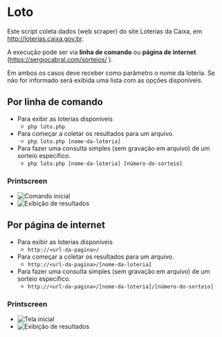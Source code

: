 # Loto

Este script coleta dados (web scraper) do site Loterias da Caixa, em http://loterias.caixa.gov.br.

A execução pode ser via **linha de comando** ou **página de internet** (https://sergiocabral.com/sorteios/
).

Em ambos os casos deve receber como parâmetro o nome da loteria. Se não for informado será exibida uma lista com as opções disponíveis.

## Por linha de comando

- Para exibir as loterias disponíveis
  - `php loto.php`
- Para começar a coletar os resultados para um arquivo.
  - `php loto.php [nome-da-loteria]`
- Para fazer uma consulta simples (sem gravação em arquivo) de um sorteio específico.
  - `php loto.php [nome-da-loteria] [número-do-sorteio]` 

### Printscreen

- ![Comando inicial](https://i.imgur.com/VUSakoE.png)
- ![Exibição de resultados](https://i.imgur.com/ITI4m7H.png)


## Por página de internet

- Para exibir as loterias disponíveis
  - `http://<url-da-pagina>/`
- Para começar a coletar os resultados para um arquivo.
  - `http://<url-da-pagina>/[nome-da-loteria]`
- Para fazer uma consulta simples (sem gravação em arquivo) de um sorteio específico.
  - `http://<url-da-pagina>/[nome-da-loteria]/[número-do-sorteio]`

### Printscreen

- ![Tela inicial](https://i.imgur.com/OGESD8U.png)
- ![Exibição de resultados](https://i.imgur.com/GYoVmXB.png)
